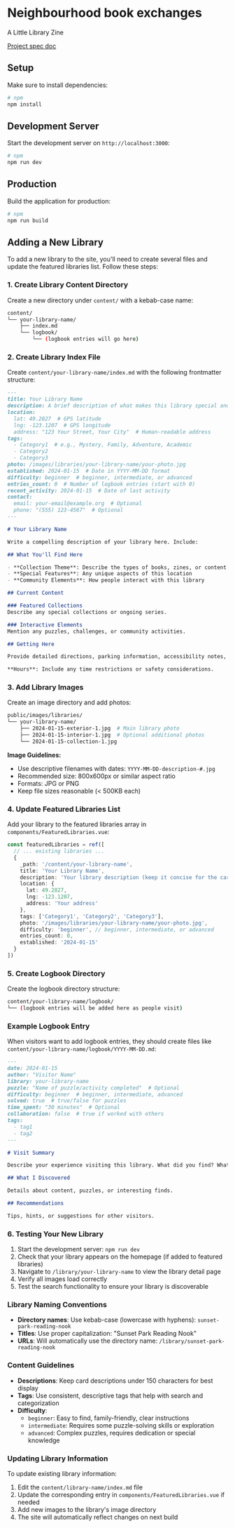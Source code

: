 # Neighbourhood book exchanges

A Little Library Zine

[Project spec doc](https://docs.google.com/document/d/12LJpVHkkpRywIbbA4dffJ5qQawoV1HBOpGzlhY7aTvA/edit?tab=t.0)

## Setup

Make sure to install dependencies:

```bash
# npm
npm install
```

## Development Server

Start the development server on `http://localhost:3000`:

```bash
# npm
npm run dev
```

## Production

Build the application for production:

```bash
# npm
npm run build
```

## Adding a New Library

To add a new library to the site, you'll need to create several files and update the featured libraries list. Follow these steps:

### 1. Create Library Content Directory

Create a new directory under `content/` with a kebab-case name:

```bash
content/
└── your-library-name/
    ├── index.md
    └── logbook/
        └── (logbook entries will go here)
```

### 2. Create Library Index File

Create `content/your-library-name/index.md` with the following frontmatter structure:

```markdown
---
title: Your Library Name
description: A brief description of what makes this library special and what visitors can expect to find.
location:
  lat: 49.2827  # GPS latitude
  lng: -123.1207  # GPS longitude
  address: "123 Your Street, Your City"  # Human-readable address
tags:
  - Category1  # e.g., Mystery, Family, Adventure, Academic
  - Category2
  - Category3
photo: /images/libraries/your-library-name/your-photo.jpg
established: 2024-01-15  # Date in YYYY-MM-DD format
difficulty: beginner  # beginner, intermediate, or advanced
entries_count: 0  # Number of logbook entries (start with 0)
recent_activity: 2024-01-15  # Date of last activity
contact:
  email: your-email@example.org  # Optional
  phone: "(555) 123-4567"  # Optional
---

# Your Library Name

Write a compelling description of your library here. Include:

## What You'll Find Here

- **Collection Theme**: Describe the types of books, zines, or content
- **Special Features**: Any unique aspects of this location
- **Community Elements**: How people interact with this library

## Current Content

### Featured Collections
Describe any special collections or ongoing series.

### Interactive Elements
Mention any puzzles, challenges, or community activities.

## Getting Here

Provide detailed directions, parking information, accessibility notes, and best times to visit.

**Hours**: Include any time restrictions or safety considerations.
```

### 3. Add Library Images

Create an image directory and add photos:

```bash
public/images/libraries/
└── your-library-name/
    ├── 2024-01-15-exterior-1.jpg  # Main library photo
    ├── 2024-01-15-interior-1.jpg  # Optional additional photos
    └── 2024-01-15-collection-1.jpg
```

**Image Guidelines:**

- Use descriptive filenames with dates: `YYYY-MM-DD-description-#.jpg`
- Recommended size: 800x600px or similar aspect ratio
- Formats: JPG or PNG
- Keep file sizes reasonable (< 500KB each)

### 4. Update Featured Libraries List

Add your library to the featured libraries array in `components/FeaturedLibraries.vue`:

```typescript
const featuredLibraries = ref([
  // ... existing libraries ...
  {
    _path: '/content/your-library-name',
    title: 'Your Library Name',
    description: 'Your library description (keep it concise for the card)',
    location: {
      lat: 49.2827,
      lng: -123.1207,
      address: 'Your address'
    },
    tags: ['Category1', 'Category2', 'Category3'],
    photo: '/images/libraries/your-library-name/your-photo.jpg',
    difficulty: 'beginner', // beginner, intermediate, or advanced
    entries_count: 0,
    established: '2024-01-15'
  }
])
```

### 5. Create Logbook Directory

Create the logbook directory structure:

```bash
content/your-library-name/logbook/
└── (logbook entries will be added here as people visit)
```

### Example Logbook Entry

When visitors want to add logbook entries, they should create files like `content/your-library-name/logbook/YYYY-MM-DD.md`:

```markdown
---
date: 2024-01-15
author: "Visitor Name"
library: your-library-name
puzzle: "Name of puzzle/activity completed"  # Optional
difficulty: beginner  # beginner, intermediate, advanced
solved: true  # true/false for puzzles
time_spent: "30 minutes"  # Optional
collaboration: false  # true if worked with others
tags:
  - tag1
  - tag2
---

# Visit Summary

Describe your experience visiting this library. What did you find? What did you enjoy? Any tips for future visitors?

## What I Discovered

Details about content, puzzles, or interesting finds.

## Recommendations

Tips, hints, or suggestions for other visitors.
```

### 6. Testing Your New Library

1. Start the development server: `npm run dev`
2. Check that your library appears on the homepage (if added to featured libraries)
3. Navigate to `/library/your-library-name` to view the library detail page
4. Verify all images load correctly
5. Test the search functionality to ensure your library is discoverable

### Library Naming Conventions

- **Directory names**: Use kebab-case (lowercase with hyphens): `sunset-park-reading-nook`
- **Titles**: Use proper capitalization: "Sunset Park Reading Nook"
- **URLs**: Will automatically use the directory name: `/library/sunset-park-reading-nook`

### Content Guidelines

- **Descriptions**: Keep card descriptions under 150 characters for best display
- **Tags**: Use consistent, descriptive tags that help with search and categorization
- **Difficulty**:
  - `beginner`: Easy to find, family-friendly, clear instructions
  - `intermediate`: Requires some puzzle-solving skills or exploration
  - `advanced`: Complex puzzles, requires dedication or special knowledge

### Updating Library Information

To update existing library information:

1. Edit the `content/library-name/index.md` file
2. Update the corresponding entry in `components/FeaturedLibraries.vue` if needed
3. Add new images to the library's image directory
4. The site will automatically reflect changes on next build
